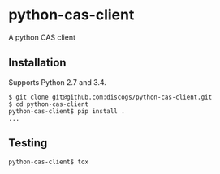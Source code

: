 # python-cas-client
A python CAS client

## Installation

Supports Python 2.7 and 3.4.

```
$ git clone git@github.com:discogs/python-cas-client.git
$ cd python-cas-client
python-cas-client$ pip install .
...
```

## Testing

```
python-cas-client$ tox
```
